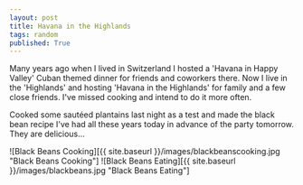 ```yaml
---
layout: post
title: Havana in the Highlands
tags: random
published: True
---
```

 
Many years ago when I lived in Switzerland I hosted a 'Havana in Happy Valley' Cuban themed dinner for friends and coworkers there.  Now I live in the 'Highlands' and hosting 'Havana in the Highlands' for family and a few close friends.  I've missed cooking and intend to do it more often.

Cooked some sautéed plantains last night as a test and made the black bean recipe I've had all these years today in advance of the party tomorrow.  They are delicious… 

![Black Beans Cooking][{{ site.baseurl }}/images/blackbeanscooking.jpg "Black Beans Cooking"]
![Black Beans Eating][{{ site.baseurl }}/images/blackbeans.jpg "Black Beans Eating"]